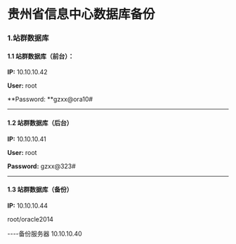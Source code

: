 # 贵州省信息中心数据库备份

### 1.站群数据库

#### 1.1 站群数据库（前台）：

**IP:** 10.10.10.42

**User:** root

**Password: **gzxx@ora10\#

---

#### **1.2 站群数据库（后台）**

**IP:** 10.10.10.41

**User:** root

**Password:** gzxx@323\#

---

#### 1.3 站群数据库（备份）

**IP:** 10.10.10.44

root/oracle2014

----备份服务器 10.10.10.40

